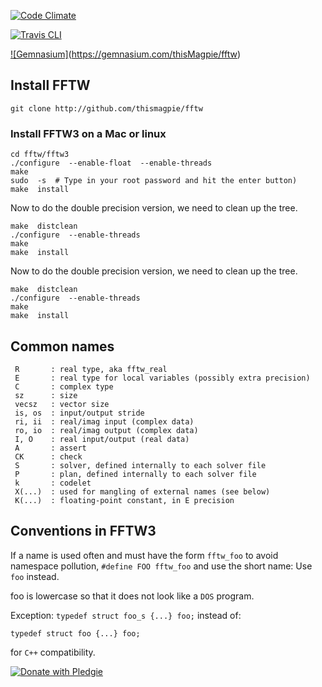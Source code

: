 


[![Code Climate](https://codeclimate.com/github/thisMagpie/fftw.png)](https://codeclimate.com/github/thisMagpie/fftw)

[![Travis CLI](https://travis-ci.org/thisMagpie/fftw.png)](https://travis-ci.org)

[![Gemnasium]](https://gemnasium.com/gemnasium/gemnasium-gem.png)(https://gemnasium.com/thisMagpie/fftw)

## Install FFTW

    git clone http://github.com/thismagpie/fftw

### Install FFTW3 on a Mac or linux

    cd fftw/fftw3
    ./configure  --enable-float  --enable-threads
    make
    sudo  -s  # Type in your root password and hit the enter button)
    make  install

Now to do the double precision version, we need to clean up the tree.

    make  distclean
    ./configure  --enable-threads
    make
    make  install

Now to do the double precision version, we need to clean up the tree.

    make  distclean
    ./configure  --enable-threads
    make
    make  install

## Common names

     R       : real type, aka fftw_real
     E       : real type for local variables (possibly extra precision)
     C       : complex type
     sz      : size
     vecsz   : vector size
     is, os  : input/output stride
     ri, ii  : real/imag input (complex data)
     ro, io  : real/imag output (complex data)
     I, O    : real input/output (real data)
     A       : assert
     CK      : check
     S       : solver, defined internally to each solver file
     P       : plan, defined internally to each solver file
     k       : codelet
     X(...)  : used for mangling of external names (see below)
     K(...)  : floating-point constant, in E precision

##  Conventions in FFTW3

If a name is used often and must have the form `fftw_foo` to avoid namespace pollution, `#define FOO fftw_foo` and use the short name: Use `foo` instead.

foo is lowercase so that it does not look like a `DOS` program.

Exception: `typedef struct foo_s {...} foo;`  instead of:

    typedef struct foo {...} foo;

for `C++` compatibility.

[![Donate with Pledgie](https://pledgie.com/campaigns/25892.png)](https://pledgie.com/campaigns/25892)